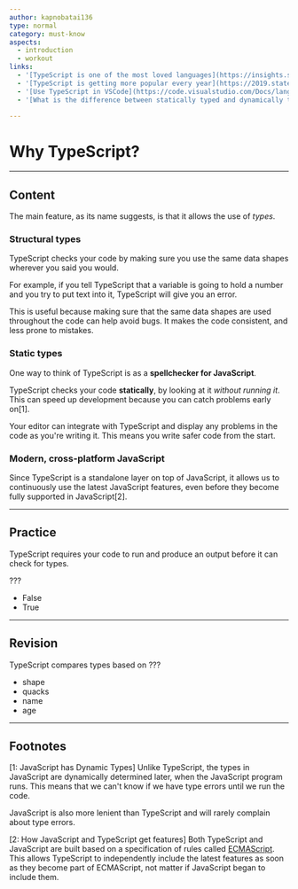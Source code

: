 ```yaml
---
author: kapnobatai136
type: normal
category: must-know
aspects:
  - introduction
  - workout
links:
  - '[TypeScript is one of the most loved languages](https://insights.stackoverflow.com/survey/2019#most-loved-dreaded-and-wanted){website}'
  - '[TypeScript is getting more popular every year](https://2019.stateofjs.com/javascript-flavors/typescript/){website}'
  - '[Use TypeScript in VSCode](https://code.visualstudio.com/Docs/languages/typescript){documentation}'
  - '[What is the difference between statically typed and dynamically typed languages?](https://stackoverflow.com/questions/1517582/what-is-the-difference-between-statically-typed-and-dynamically-typed-languages){discussion}'

---
```


# Why TypeScript?

---
## Content

The main feature, as its name suggests, is that it allows the use of *types*.

### Structural types

TypeScript checks your code by making sure you use the same data shapes wherever you said you would.

For example, if you tell TypeScript that a variable is going to hold a number and you try to put text into it, TypeScript will give you an error.

This is useful because making sure that the same data shapes are used throughout the code can help avoid bugs. It makes the code consistent, and less prone to mistakes.

### Static types

One way to think of TypeScript is as a **spellchecker for JavaScript**.

TypeScript checks your code **statically**, by looking at it *without running it*. This can speed up development because you can catch problems early on[1].

Your editor can integrate with TypeScript and display any problems in the code as you're writing it. This means you write safer code from the start.

### Modern, cross-platform JavaScript

Since TypeScript is a standalone layer on top of JavaScript, it allows us to continuously use the latest JavaScript features, even before they become fully supported in JavaScript[2].

---
## Practice

TypeScript requires your code to run and produce an output before it can check for types.

???

* False
* True

---
## Revision

TypeScript compares types based on ???

* shape
* quacks
* name
* age

---
## Footnotes
[1: JavaScript has Dynamic Types]
Unlike TypeScript, the types in JavaScript are dynamically determined later, when the JavaScript program runs. This means that we can't know if we have type errors until we run the code.

JavaScript is also more lenient than TypeScript and will rarely complain about type errors.

[2: How JavaScript and TypeScript get features]
Both TypeScript and JavaScript are built based on a specification of rules called [ECMAScript](https://en.wikipedia.org/wiki/ECMAScript). This allows TypeScript to independently include the latest features as soon as they become part of ECMAScript, not matter if JavaScript began to include them.

